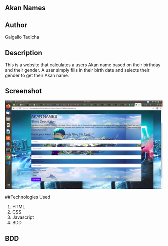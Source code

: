 ## Akan Names

## Author
 Galgallo Tadicha

## Description
This is a website that calculates a users Akan name based on their birthday and their gender. A user simply fills in their birth date and selects their gender to get their Akan name.

## Screenshot
<img src="Screenshot from 2020-04-03 15-58-19.png" width="800" length="400">

##Technologies Used
1. HTML
2. CSS
3. Javascript
4. BDD

## BDD
